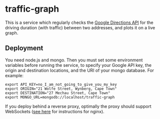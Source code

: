 traffic-graph
=============

This is a service which regularly checks the [Google Directions API](https://developers.google.com/maps/documentation/directions/intro) for the driving duration (with traffic) between two addresses, and plots it on a live graph.

Deployment
----------

You need node.js and mongo. Then you must set some environment variables before running the service, to specify your Google API key, the origin and destination locations, and the URI of your mongo database. For example:

```
export API_KEY=no_I_am_not_going_to_give_you_my_key
export ORIGIN="21 Wolfe Street, Wynberg, Cape Town"
export DESTINATION="27 Mechau Street, Cape Town"
export MONGO_URL=mongodb://localhost/traffic-graph
```

If you deploy behind a reverse proxy, optimally the proxy should support WebSockets ([see here](http://nginx.org/en/docs/http/websocket.html) for instructions for nginx).
